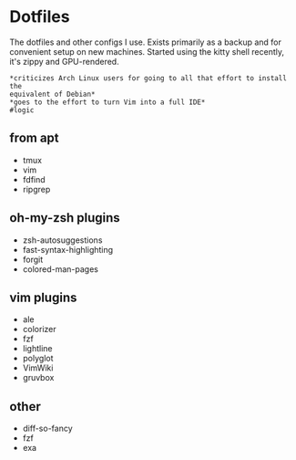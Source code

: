 # Dotfiles

The dotfiles and other configs I use. Exists primarily as a backup and for
convenient setup on new machines. Started using the kitty shell recently,
it's zippy and GPU-rendered.

```
*criticizes Arch Linux users for going to all that effort to install the
equivalent of Debian*
*goes to the effort to turn Vim into a full IDE*
#logic
```

## from apt
* tmux
* vim
* fdfind
* ripgrep

## oh-my-zsh plugins
* zsh-autosuggestions
* fast-syntax-highlighting
* forgit
* colored-man-pages

## vim plugins
* ale
* colorizer
* fzf
* lightline
* polyglot
* VimWiki
* gruvbox

## other
* diff-so-fancy
* fzf
* exa
